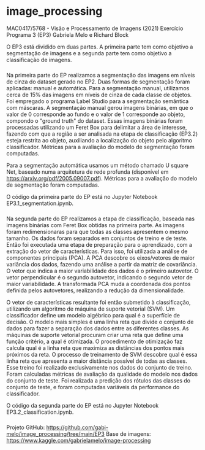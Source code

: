 # image_processing

MAC0417/5768 - Visão e Processamento de Imagens (2021)
Exercício Programa 3 (EP3)
Gabriela Melo e Richard Block

O EP3 está dividido em duas partes. A primeira parte tem como objetivo a segmentação de imagens e a segunda parte tem como objetivo a classificação de imagens.

###

Na primeira parte do EP realizamos a segmentação das imagens em níveis de cinza do dataset gerado no EP2. Duas formas de segmentação foram aplicadas: manual e automática. Para a segmentação manual, utilizamos cerca de 15% das imagens em níveis de cinza de cada classe de objetos. Foi empregado o programa Label Studio para a segmentação semântica com máscaras. A segmentação manual gerou imagens binárias, em que o valor de 0 corresponde ao fundo e o valor de 1 corresponde ao objeto, compondo o "ground truth" do dataset. Essas imagens binárias foram processadas utilizando um Feret Box para delimitar a área de interesse, fazendo com que a região a ser analisada na etapa de classificação (EP3.2) esteja restrita ao objeto, auxiliando a localização do objeto pelo algoritmo classificador. Métricas para a avaliação do modelo de segmentação foram computadas.

Para a segmentação automática usamos um método chamado U square Net, baseado numa arquitetura de rede profunda (disponível em https://arxiv.org/pdf/2005.09007.pdf). Métricas para a avaliação do modelo de segmentação foram computadas.

O código da primeira parte do EP está no Jupyter Notebook EP3.1_segmentation.ipynb.

###

Na segunda parte do EP realizamos a etapa de classificação, baseada nas imagens binárias com Feret Box obtidas na primeira parte. As imagens foram redimensionaras para que todas as classes apresentem o mesmo tamanho. Os dados foram separados em conjuntos de treino e de teste. Então foi executada uma etapa de preparação para o aprendizado, com a extração do vetor de características. Para isso, foi utilizada a análise de componentes principais (PCA). A PCA descobre os eixos/vetores de maior variância dos dados, fazendo uma análise a partir da matriz de covariância. O vetor que indica a maior variabilidade dos dados é o primeiro autovetor. O vetor perpendicular é o segundo autovetor, indicando o segundo vetor de maior variabilidade. A transformada PCA muda a coordenada dos pontos definida pelos autovetores, realizando a redução da dimensionalidade.

O vetor de características resultante foi então submetido à classificação, utilizando um algoritmo de máquina de suporte vetorial (SVM). Um classificador define um modelo algébrico para qual é a superfície de decisão. O modelo mais simples é uma linha reta que divide o conjunto de dados para fazer a separação dos dados entre as diferentes classes. As máquinas de suporte vetorial procuram criar uma reta que define uma função critério, a qual é otimizada. O procedimento de otimização faz calcula qual é a linha reta que maximiza as distâncias dos pontos mais próximos da reta. O processo de treinamento de SVM descobre qual é essa linha reta que apresenta a maior distância possível de todas as classes. Esse treino foi realizado exclusivamente nos dados do conjunto de treino.
Foram calculadas métricas de avaliação da qualidade do modelo nos dados do conjunto de teste. Foi realizada a predição dos rótulos das classes do conjunto de teste, e foram computadas variáveis da performance do classificador.

O código da segunda parte do EP está no Jupyter Notebook EP3.2_classification.ipynb.

###

Projeto GitHub: https://github.com/gabi-melo/image_processing/tree/main/EP3
Base de imagens: https://www.kaggle.com/gabrielamelo/image-processing
